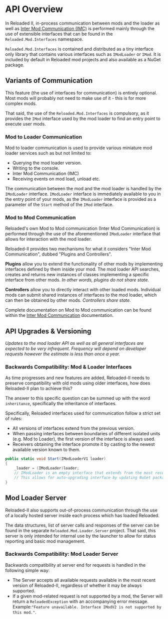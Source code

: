 # API Overview

In Reloaded II, in-process communication between mods and the loader as well as [Inter Mod Communication (IMC)](./DependencyInjection.md) is performed mainly through the use of extensible interfaces that can be found in the `Reloaded.Mod.Interfaces` namespace.

`Reloaded.Mod.Interfaces` is contained and distributed as a tiny interface only library that contains various interfaces such as `IModLoader` or `IMod`. It is included by default in Reloaded mod projects and also available as a NuGet package. 

## Variants of Communication

This feature (the use of interfaces for communication) is entirely optional. Most mods will probably not need to make use of it - this is for more complex mods. 

That said, the use of the `Reloaded.Mod.Interfaces` is compulsory, as it provides the `IMod` interface used by the mod loader to find an entry point to execute user mods.

### Mod to Loader Communication

Mod to loader communication is used to provide various miniature mod loader services such as but not limited to:
- Querying the mod loader version.
- Writing to the console.
- Inter Mod Communication (IMC)
- Receiving events on mod load, unload etc.

The communication between the mod and the mod loader is handled by the `IModLoader` interface. `IModLoader` interface is immediately available to you in the entry point of your mods, as the `IModLoader` interface is provided as a parameter of the `Start` method of the `IMod` interface.

### Mod to Mod Communication

Reloaded's own Mod to Mod communication (Inter Mod Communication) is performed through the use of the aforementioned `IModLoader` interface that allows for interaction with the mod loader.

Reloaded-II provides two mechanisms for what it considers "Inter Mod Communication", dubbed "Plugins and Controllers".

**Plugins** allow you to extend the functionality of other mods by implementing interfaces defined by them inside your mod. The mod loader API searches, creates and returns new instances of classes implementing a specific interface from other mods. *In other words, plugins do not share state.*

**Controllers** allow you to directly interact with other loaded mods. Individual mods can submit shared instances of interfaces to the mod loader, which can then be obtained by other mods. *Controllers share state.*

Complete documentation on Mod to Mod communication can be found within the [Inter Mod Communication](./InterModCommunication.md) documentation.

## API Upgrades & Versioning

*Updates to the mod loader API as well as all general interfaces are expected to be very infrequent. Frequency will depend on developer requests however the estimate is less than once a year.*

### Backwards Compatibility: Mod & Loader Interfaces

As time progresses and new features are added, Reloaded-II needs to preserve compatibility with old mods using older interfaces, how does Reloaded-II plan to achieve this?

The answer to this specific question can be summed up with the word `inheritance`, specifically the inheritance of interfaces.

Specifically, Reloaded interfaces used for communication follow a strict set of rules:

- All versions of interfaces extend from the previous version.
- When passing interfaces between boundaries of different isolated units (e.g. Mod to Loader), the first version of the interface is always used.
- Receivers obtaining the interface promote it by casting to the newest available version known to them.

```csharp
public static void Start(IModLoaderV1 loader) 
{
	_loader = (IModLoader)loader;
    // IModLoader is an empty interface that extends from the most recent version, e.g. IModLoaderV3
    // This allows for auto-upgrading interface by updating NuGet package without changing base code.
}
```


## Mod Loader Server

Reloaded-II also supports out-of-process communication through the use of a locally hosted server inside each process which has loaded Reloaded.

The data structures, list of server calls and responses of the server can be found in the separate `Reloaded.Mod.Loader.Server` project. That said, this server is only intended for internal use by the launcher to allow for status reporting and basic mod management.

### Backwards Compatibility: Mod Loader Server
Backwards compatibility at server end for requests is handled in the following simple way:

- The Server accepts all available requests available in the most recent version of Reloaded-II, regardless of whether it may be always supported.
- If a given mod-related request is not supported by a mod, the Server will return a `ReloadedException` with an accompanying error message. Example:`"Feature unavailable. Interface IModV2 is not supported by this mod."`.